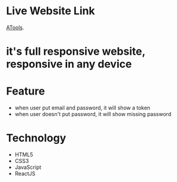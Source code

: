 # Live Website Link

 [ATools](https://atools-web.netlify.app/).

 # it's full responsive website, responsive in any device

# Feature
* when user put email and password, it will show a token
* when user doesn't put password, it will show missing password

# Technology
* HTML5
* CSS3
* JavaScript
* ReactJS
